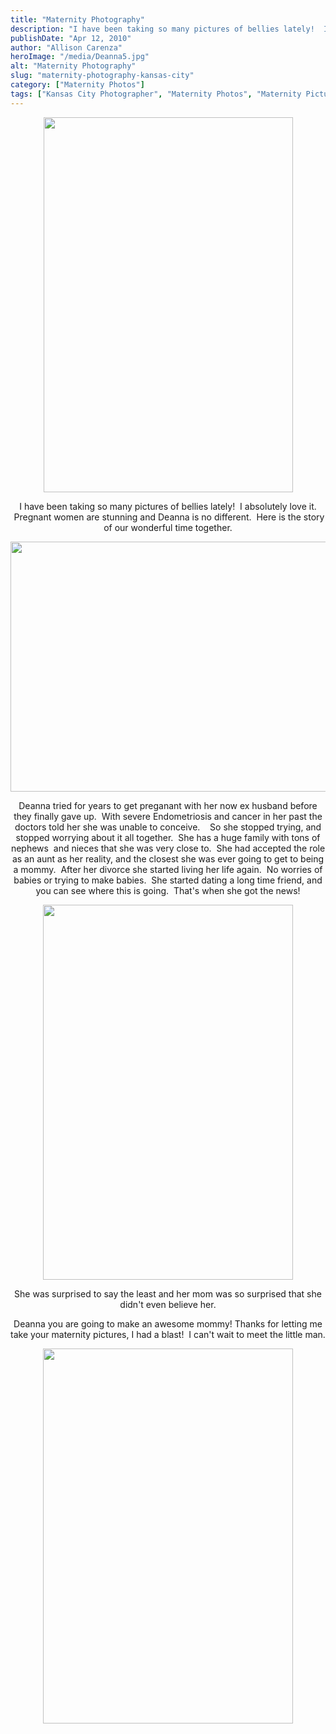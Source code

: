 ```yaml
---
title: "Maternity Photography"
description: "I have been taking so many pictures of bellies lately!  I absolutely love it.  Pregnant women are stunning and Deanna "
publishDate: "Apr 12, 2010"
author: "Allison Carenza"
heroImage: "/media/Deanna5.jpg"
alt: "Maternity Photography"
slug: "maternity-photography-kansas-city"
category: ["Maternity Photos"]
tags: ["Kansas City Photographer", "Maternity Photos", "Maternity Pictures"]
---
```


<p style="text-align: center;"><a rel="attachment wp-att-640" href="http://www.allisoncarenza.com/studio/archives/636/deanna5"><img class="aligncenter size-full wp-image-640" title="Deanna5" src="http:/media/Deanna5.jpg" alt="" width="399" height="600" srcset="/media/Deanna5.jpg 399w, /media/Deanna5-200x300.jpg 200w" sizes="(max-width: 399px) 100vw, 399px" /></a></p>
<p style="text-align: center;">I have been taking so many pictures of bellies lately!  I absolutely love it.  Pregnant women are stunning and Deanna is no different.  Here is the story of our wonderful time together.</p>
<p style="text-align: center;">
<p style="text-align: center;"><a rel="attachment wp-att-637" href="http://www.allisoncarenza.com/studio/archives/636/deanna1"><img class="aligncenter size-full wp-image-637" title="deanna1" src="http:/media/deanna1.jpg" alt="" width="600" height="400" srcset="/media/deanna1.jpg 600w, /media/deanna1-300x200.jpg 300w" sizes="(max-width: 600px) 100vw, 600px" /></a></p>
<p style="text-align: center;">
<p style="text-align: center;">Deanna tried for years to get preganant with her now ex husband before they finally gave up.  With severe Endometriosis and cancer in her past the doctors told her she was unable to conceive.    So she stopped trying, and stopped worrying about it all together.  She has a huge family with tons of nephews  and nieces that she was very close to.  She had accepted the role as an aunt as her reality, and the closest she was ever going to get to being a mommy.  After her divorce she started living her life again.  No worries of babies or trying to make babies.  She started dating a long time friend, and you can see where this is going.  That&apos;s when she got the news!</p>
<p style="text-align: center;"><a rel="attachment wp-att-639" href="http://www.allisoncarenza.com/studio/archives/636/deanna4"><img class="aligncenter size-full wp-image-639" title="Deanna4" src="http:/media/Deanna4.jpg" alt="" width="400" height="600" srcset="/media/Deanna4.jpg 400w, /media/Deanna4-200x300.jpg 200w" sizes="(max-width: 400px) 100vw, 400px" /></a></p>
<p style="text-align: center;">She was surprised to say the least and her mom was so surprised that she didn&apos;t even believe her.</p>
<p style="text-align: center;">Deanna you are going to make an awesome mommy! Thanks for letting me take your maternity pictures, I had a blast!  I can&apos;t wait to meet the little man.</p>
<p style="text-align: center;">
<p style="text-align: center;"><a rel="attachment wp-att-638" href="http://www.allisoncarenza.com/studio/archives/636/deanna2"><img class="aligncenter size-full wp-image-638" title="Deanna2" src="http:/media/Deanna2.jpg" alt="" width="400" height="600" srcset="/media/Deanna2.jpg 400w, /media/Deanna2-200x300.jpg 200w" sizes="(max-width: 400px) 100vw, 400px" /></a></p>
